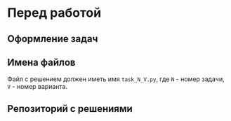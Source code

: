 # Перед работой

## Оформление задач



## Имена файлов

Файл с решением должен иметь имя ```task_N_V.py```, где ```N``` - номер задачи, ```V``` - номер варианта.


## Репозиторий с решениями


